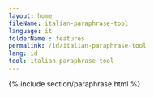 ```yaml
---
layout: home
fileName: italian-paraphrase-tool
language: it
folderName : features
permalink: /id/italian-paraphrase-tool
lang: id
tool: italian-paraphrase-tool
---
```

{% include section/paraphrase.html %}